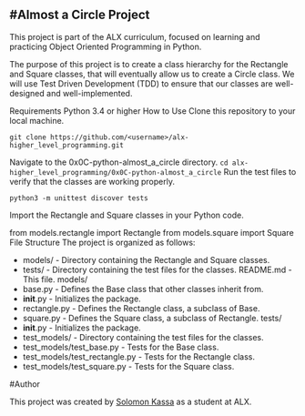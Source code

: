 #Almost a Circle Project
------------------------------------------------------------------------------------------------------------------------------------------------
This project is part of the ALX curriculum, focused on learning and practicing Object Oriented Programming in Python.

The purpose of this project is to create a class hierarchy for the Rectangle and Square classes, that will eventually allow us to create a Circle class. We will use Test Driven Development (TDD) to ensure that our classes are well-designed and well-implemented.

Requirements
Python 3.4 or higher
How to Use
Clone this repository to your local machine.
```
git clone https://github.com/<username>/alx-higher_level_programming.git
```
Navigate to the 0x0C-python-almost_a_circle directory.
``
cd alx-higher_level_programming/0x0C-python-almost_a_circle
``
Run the test files to verify that the classes are working properly.
```
python3 -m unittest discover tests
```
Import the Rectangle and Square classes in your Python code.

from models.rectangle import Rectangle
from models.square import Square
File Structure
The project is organized as follows:

* models/ - Directory containing the Rectangle and Square classes.
* tests/ - Directory containing the test files for the classes.
README.md - This file.
models/
* base.py - Defines the Base class that other classes inherit from.
* __init__.py - Initializes the package.
* rectangle.py - Defines the Rectangle class, a subclass of Base.
* square.py - Defines the Square class, a subclass of Rectangle.
tests/
* __init__.py - Initializes the package.
* test_models/ - Directory containing the test files for the classes.
* test_models/test_base.py - Tests for the Base class.
* test_models/test_rectangle.py - Tests for the Rectangle class.
* test_models/test_square.py - Tests for the Square class.

#Author

This project was created by [Solomon Kassa](https://github.com/Solomonkassa) as a student at ALX.
